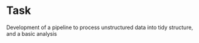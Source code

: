 # Task
Development of a pipeline to process unstructured data into tidy structure, and a basic analysis
